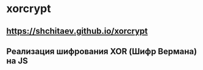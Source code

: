# xorcrypt
## https://shchitaev.github.io/xorcrypt
## Реализация шифрования XOR (Шифр Вермана) на JS 
